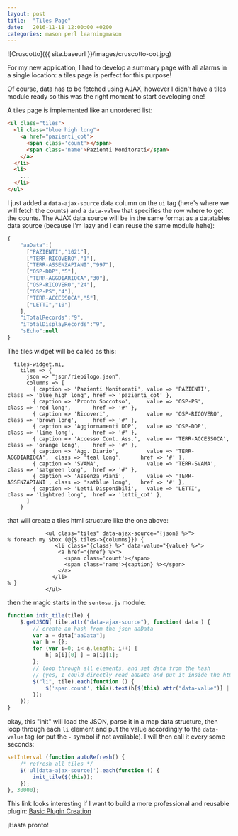 ```yaml
---
layout: post
title:  "Tiles Page"
date:   2016-11-18 12:00:00 +0200
categories: mason perl learningmason
---
```


![Cruscotto]({{ site.baseurl }}/images/cruscotto-cot.jpg)

For my new application, I had to develop a summary page with all alarms in a single location:
a tiles page is perfect for this purpose!


Of course, data has to be fetched using AJAX, however I didn't have a tiles module ready
so this was the right moment to start developing one!


A tiles page is implemented like an unordered list:

````html
<ul class="tiles">
  <li class="blue high long">
    <a href="pazienti_cot">
      <span class='count'></span>
      <span class='name'>Pazienti Monitorati</span>
    </a>
  </li>
  <li>
    ...
  </li>
</ul>
````

I just added a `data-ajax-source` data column on the `ui` tag
(here's where we will fetch the counts) and a `data-value`
that specifies the row where to get the counts. The AJAX data source
will be in the same format as a datatables data source (because I'm lazy and
I can reuse the same module hehe):

````javascript
{
    "aaData":[
      ["PAZIENTI","1021"],
      ["TERR-RICOVERO","1"],
      ["TERR-ASSENZAPIANI","997"],
      ["OSP-DDP","5"],
      ["TERR-AGGDIARIOCA","30"],
      ["OSP-RICOVERO","24"],
      ["OSP-PS","4"],
      ["TERR-ACCESSOCA","5"],
      ["LETTI","10"]
    ],
    "iTotalRecords":"9",
    "iTotalDisplayRecords":"9",
    "sEcho":null
}
````
The tiles widget will be called as this:

````
  tiles-widget.mi,
    tiles => {
      json => "json/riepilogo.json",
      columns => [
        { caption => 'Pazienti Monitorati', value => 'PAZIENTI',          class => 'blue high long', href => 'pazienti_cot' },
        { caption => 'Pronto Soccotso',     value => 'OSP-PS',            class => 'red long',       href => '#' },
        { caption => 'Ricoveri',            value => 'OSP-RICOVERO',      class => 'brown long',     href => '#' },
        { caption => 'Aggiornamenti DDP',   value => 'OSP-DDP',           class => 'lime long',      href => '#' },
        { caption => 'Accesso Cont. Ass.',  value => 'TERR-ACCESSOCA',    class => 'orange long',    href => '#' },
        { caption => 'Agg. Diario',         value => 'TERR-AGGDIARIOCA',  class => 'teal long',      href => '#' },
        { caption => 'SVAMA',               value => 'TERR-SVAMA',        class => 'satgreen long',  href => '#' },
        { caption => 'Assenza Piani',       value => 'TERR-ASSENZAPIANI', class => 'satblue long',   href => '#' },
        { caption => 'Letti Disponibili',   value => 'LETTI',             class => 'lightred long',  href => 'letti_cot' },
      ]
    }
````
that will create a tiles html structure like the one above:

````
            <ul class="tiles" data-ajax-source="{json} %>">
% foreach my $box (@{$.tiles->{columns}}) {
               <li class="{class} %>" data-value="{value} %>">
                <a href="{href} %>">
                  <span class='count'></span>
                  <span class='name'>{caption} %></span>
                </a>
              </li>
% }
            </ul>
````

then the magic starts in the `sentosa.js` module:

````javascript
function init_tile(tile) {
    $.getJSON( tile.attr("data-ajax-source"), function( data ) {
        // create an hash from the json aaData
        var a = data["aaData"];
        var h = {};
        for (var i=0; i< a.length; i++) {
            h[ a[i][0] ] = a[i][1];
        };
        // loop through all elements, and set data from the hash
        // (yes, I could directly read aaData and put it inside the html... but I also want to put - where data is not avaliable, so I have to use an hash first)
        $("li", tile).each(function () {
            $('span.count', this).text(h[$(this).attr("data-value")] || '-');
        });
    });
}
````

okay, this "init" will load the JSON, parse it in a map data structure, then loop through
each `li` element and put the value accordingly to the `data-value` tag (or put the `-` symbol
if not available). I will then call it every some seconds:

````javascript
setInterval (function autoRefresh() {
    /* refresh all tiles */
    $('ul[data-ajax-source]').each(function () {
        init_tile($(this));
    });
}, 30000);
````

This link looks interesting if I want to build a more professional and reusable plugin:
[Basic Plugin Creation](https://learn.jquery.com/plugins/basic-plugin-creation/)

¡Hasta pronto!
